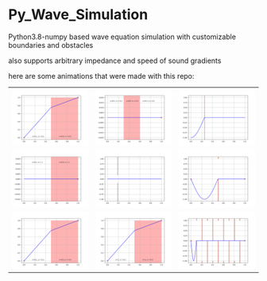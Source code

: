 # Py_Wave_Simulation
Python3.8-numpy based wave equation simulation with customizable boundaries and obstacles

also supports arbitrary impedance and speed of sound gradients

here are some animations that were made with this repo:

<table>
<tr>  
<td><img src="https://github.com/LiorAvrahami/Py_Wave_Simulation/blob/master/Examples/example_result_gifs/animate_medium_change1.gif" width="300"></td>
<td><img src="https://github.com/LiorAvrahami/Py_Wave_Simulation/blob/master/Examples/example_result_gifs/animate_medium_change.gif" width="300"></td>
<td><img src="https://github.com/LiorAvrahami/Py_Wave_Simulation/blob/master/Examples/example_result_gifs/coupled_oscillators.gif" width="300"></td>
</tr><tr> 
<td><img src="https://github.com/LiorAvrahami/Py_Wave_Simulation/blob/master/Examples/example_result_gifs/impedence_matching.gif" width="300"></td>
<td><img src="https://github.com/LiorAvrahami/Py_Wave_Simulation/blob/master/Examples/example_result_gifs/loosly_held_end.gif" width="300"></td>
<td><img src="https://github.com/LiorAvrahami/Py_Wave_Simulation/blob/master/Examples/example_result_gifs/position_switching.gif" width="300"></td>
</tr><tr> 
<td><img src="https://github.com/LiorAvrahami/Py_Wave_Simulation/blob/master/Examples/example_result_gifs/steadty_state2.gif" width="300"></td>
<td><img src="https://github.com/LiorAvrahami/Py_Wave_Simulation/blob/master/Examples/example_result_gifs/steadty_state2_out_of_balance.gif" width="300"></td>
<td><img src="https://github.com/LiorAvrahami/Py_Wave_Simulation/blob/master/Examples/example_result_gifs/traveling_wave_by_steps.gif" width="300"></td>
</tr>
</table>
